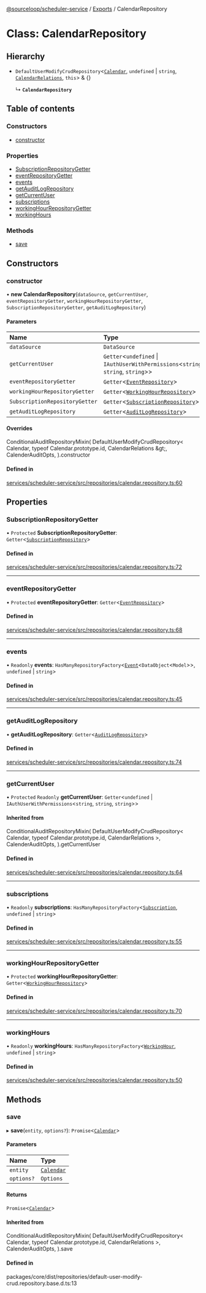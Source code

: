 [@sourceloop/scheduler-service](../README.md) / [Exports](../modules.md) / CalendarRepository

# Class: CalendarRepository

## Hierarchy

- `DefaultUserModifyCrudRepository`<[`Calendar`](Calendar.md), `undefined` \| `string`, [`CalendarRelations`](../interfaces/CalendarRelations.md), `this`\> & {}

  ↳ **`CalendarRepository`**

## Table of contents

### Constructors

- [constructor](CalendarRepository.md#constructor)

### Properties

- [SubscriptionRepositoryGetter](CalendarRepository.md#subscriptionrepositorygetter)
- [eventRepositoryGetter](CalendarRepository.md#eventrepositorygetter)
- [events](CalendarRepository.md#events)
- [getAuditLogRepository](CalendarRepository.md#getauditlogrepository)
- [getCurrentUser](CalendarRepository.md#getcurrentuser)
- [subscriptions](CalendarRepository.md#subscriptions)
- [workingHourRepositoryGetter](CalendarRepository.md#workinghourrepositorygetter)
- [workingHours](CalendarRepository.md#workinghours)

### Methods

- [save](CalendarRepository.md#save)

## Constructors

### constructor

• **new CalendarRepository**(`dataSource`, `getCurrentUser`, `eventRepositoryGetter`, `workingHourRepositoryGetter`, `SubscriptionRepositoryGetter`, `getAuditLogRepository`)

#### Parameters

| Name | Type |
| :------ | :------ |
| `dataSource` | `DataSource` |
| `getCurrentUser` | `Getter`<`undefined` \| `IAuthUserWithPermissions`<`string`, `string`, `string`\>\> |
| `eventRepositoryGetter` | `Getter`<[`EventRepository`](EventRepository.md)\> |
| `workingHourRepositoryGetter` | `Getter`<[`WorkingHourRepository`](WorkingHourRepository.md)\> |
| `SubscriptionRepositoryGetter` | `Getter`<[`SubscriptionRepository`](SubscriptionRepository.md)\> |
| `getAuditLogRepository` | `Getter`<[`AuditLogRepository`](AuditLogRepository.md)\> |

#### Overrides

ConditionalAuditRepositoryMixin(
  DefaultUserModifyCrudRepository&lt;
    Calendar,
    typeof Calendar.prototype.id,
    CalendarRelations
  \&gt;,
  CalenderAuditOpts,
).constructor

#### Defined in

[services/scheduler-service/src/repositories/calendar.repository.ts:60](https://github.com/sourcefuse/loopback4-microservice-catalog/blob/93a7f917/services/scheduler-service/src/repositories/calendar.repository.ts#L60)

## Properties

### SubscriptionRepositoryGetter

• `Protected` **SubscriptionRepositoryGetter**: `Getter`<[`SubscriptionRepository`](SubscriptionRepository.md)\>

#### Defined in

[services/scheduler-service/src/repositories/calendar.repository.ts:72](https://github.com/sourcefuse/loopback4-microservice-catalog/blob/93a7f917/services/scheduler-service/src/repositories/calendar.repository.ts#L72)

___

### eventRepositoryGetter

• `Protected` **eventRepositoryGetter**: `Getter`<[`EventRepository`](EventRepository.md)\>

#### Defined in

[services/scheduler-service/src/repositories/calendar.repository.ts:68](https://github.com/sourcefuse/loopback4-microservice-catalog/blob/93a7f917/services/scheduler-service/src/repositories/calendar.repository.ts#L68)

___

### events

• `Readonly` **events**: `HasManyRepositoryFactory`<[`Event`](Event.md)<`DataObject`<`Model`\>\>, `undefined` \| `string`\>

#### Defined in

[services/scheduler-service/src/repositories/calendar.repository.ts:45](https://github.com/sourcefuse/loopback4-microservice-catalog/blob/93a7f917/services/scheduler-service/src/repositories/calendar.repository.ts#L45)

___

### getAuditLogRepository

• **getAuditLogRepository**: `Getter`<[`AuditLogRepository`](AuditLogRepository.md)\>

#### Defined in

[services/scheduler-service/src/repositories/calendar.repository.ts:74](https://github.com/sourcefuse/loopback4-microservice-catalog/blob/93a7f917/services/scheduler-service/src/repositories/calendar.repository.ts#L74)

___

### getCurrentUser

• `Protected` `Readonly` **getCurrentUser**: `Getter`<`undefined` \| `IAuthUserWithPermissions`<`string`, `string`, `string`\>\>

#### Inherited from

ConditionalAuditRepositoryMixin(
  DefaultUserModifyCrudRepository<
    Calendar,
    typeof Calendar.prototype.id,
    CalendarRelations
  \>,
  CalenderAuditOpts,
).getCurrentUser

#### Defined in

[services/scheduler-service/src/repositories/calendar.repository.ts:64](https://github.com/sourcefuse/loopback4-microservice-catalog/blob/93a7f917/services/scheduler-service/src/repositories/calendar.repository.ts#L64)

___

### subscriptions

• `Readonly` **subscriptions**: `HasManyRepositoryFactory`<[`Subscription`](Subscription.md), `undefined` \| `string`\>

#### Defined in

[services/scheduler-service/src/repositories/calendar.repository.ts:55](https://github.com/sourcefuse/loopback4-microservice-catalog/blob/93a7f917/services/scheduler-service/src/repositories/calendar.repository.ts#L55)

___

### workingHourRepositoryGetter

• `Protected` **workingHourRepositoryGetter**: `Getter`<[`WorkingHourRepository`](WorkingHourRepository.md)\>

#### Defined in

[services/scheduler-service/src/repositories/calendar.repository.ts:70](https://github.com/sourcefuse/loopback4-microservice-catalog/blob/93a7f917/services/scheduler-service/src/repositories/calendar.repository.ts#L70)

___

### workingHours

• `Readonly` **workingHours**: `HasManyRepositoryFactory`<[`WorkingHour`](WorkingHour.md), `undefined` \| `string`\>

#### Defined in

[services/scheduler-service/src/repositories/calendar.repository.ts:50](https://github.com/sourcefuse/loopback4-microservice-catalog/blob/93a7f917/services/scheduler-service/src/repositories/calendar.repository.ts#L50)

## Methods

### save

▸ **save**(`entity`, `options?`): `Promise`<[`Calendar`](Calendar.md)\>

#### Parameters

| Name | Type |
| :------ | :------ |
| `entity` | [`Calendar`](Calendar.md) |
| `options?` | `Options` |

#### Returns

`Promise`<[`Calendar`](Calendar.md)\>

#### Inherited from

ConditionalAuditRepositoryMixin(
  DefaultUserModifyCrudRepository<
    Calendar,
    typeof Calendar.prototype.id,
    CalendarRelations
  \>,
  CalenderAuditOpts,
).save

#### Defined in

packages/core/dist/repositories/default-user-modify-crud.repository.base.d.ts:13
